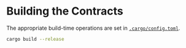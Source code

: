 # Building the Contracts

The appropriate build-time operations are set in [`.cargo/config.toml`](.cargo/config.toml).

```sh
cargo build --release
```
